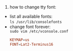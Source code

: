 1. how to change tty font:
- list all available fonts:  
  `ls /usr/lib/consolefonts`
- change font forever:  
  `sudo vim /etc/vconsole.conf`
  ```conf
  KEYMAP=us
  FONT=Lat2-Terminus16
  ```
